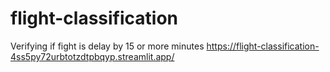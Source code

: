 # flight-classification
Verifying if fight is delay by 15 or more minutes
https://flight-classification-4ss5py72urbtotzdtpbqyp.streamlit.app/
